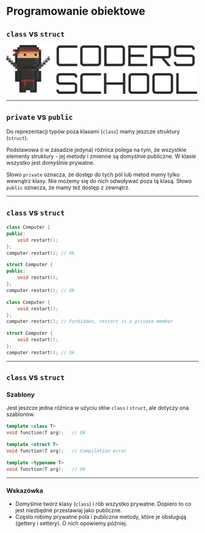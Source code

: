 <!-- .slide: data-background="#111111" -->

# Programowanie obiektowe

## `class` vs `struct`

<a href="https://coders.school">
    <img width="500" src="../coders_school_logo.png" alt="Coders School" class="plain">
</a>

___

## `private` vs `public`

Do reprezentacji typów poza klasami (`class`) mamy jeszcze struktury (`struct`).
<!-- .element: class="fragment fade-in" -->

Podstawowa (i w zasadzie jedyna) różnica polega na tym, że wszystkie elementy struktury - jej metody i zmienne są domyślnie publiczne. W klasie wszystko jest domyślnie prywatne.
<!-- .element: class="fragment fade-in" -->

Słowo `private` oznacza, że dostęp do tych pól lub metod mamy tylko wewnątrz klasy. Nie możemy się do nich odwoływać poza tą klasą. Słowo `public` oznacza, że mamy też dostęp z zewnątrz.
<!-- .element: class="fragment fade-in" -->

___
<!-- .slide: style="font-size: 0.85em" -->

## `class` vs `struct`

```cpp
class Computer {
public:
    void restart();
};
computer.restart(); // Ok
```
<!-- .element: class="fragment fade-in" -->

```cpp
struct Computer {
public:
    void restart();
};
computer.restart(); // Ok
```
<!-- .element: class="fragment fade-in" -->

```cpp
class Computer {
    void restart();
};
computer.restart(); // Forbidden, restart is a private member
```
<!-- .element: class="fragment fade-in" -->

```cpp
struct Computer {
    void restart();
};
computer.restart(); // Ok
```
<!-- .element: class="fragment fade-in" -->

___

## `class` vs `struct`

### Szablony

Jest jeszcze jedna różnica w użyciu słów `class` i `struct`, ale dotyczy ona szablonów.
<!-- .element: class="fragment fade-in" -->

```cpp
template <class T>
void function(T arg);   // Ok
```
<!-- .element: class="fragment fade-in" -->

```cpp
template <struct T>
void function(T arg);   // Compilation error
```
<!-- .element: class="fragment fade-in" -->

```cpp
template <typename T>
void function(T arg);   // Ok
```
<!-- .element: class="fragment fade-in" -->

___

### Wskazówka

* Domyślnie twórz klasy (`class`) i rób wszystko prywatne. Dopiero to co jest niezbędne przestawiaj jako publiczne.
* Często robimy prywatne pola i publiczne metody, które je obsługują (gettery i settery). O nich opowiemy później.

